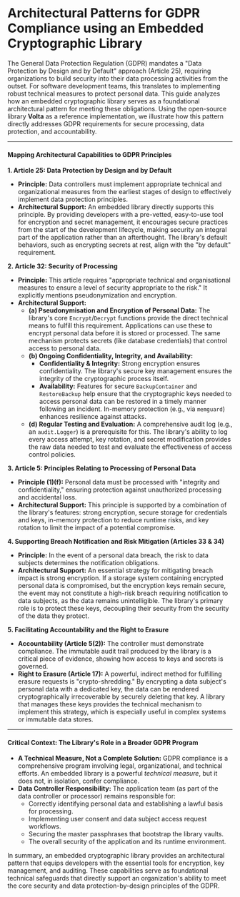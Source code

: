 # Architectural Patterns for GDPR Compliance using an Embedded Cryptographic Library

The General Data Protection Regulation (GDPR) mandates a "Data Protection by Design and by Default" approach (Article 25), requiring organizations to build security into their data processing activities from the outset. For software development teams, this translates to implementing robust technical measures to protect personal data. This guide analyzes how an embedded cryptographic library serves as a foundational architectural pattern for meeting these obligations. Using the open-source library **Volta** as a reference implementation, we illustrate how this pattern directly addresses GDPR requirements for secure processing, data protection, and accountability.

---

#### **Mapping Architectural Capabilities to GDPR Principles**

**1. Article 25: Data Protection by Design and by Default**

*   **Principle:** Data controllers must implement appropriate technical and organizational measures from the earliest stages of design to effectively implement data protection principles.
*   **Architectural Support:** An embedded library directly supports this principle. By providing developers with a pre-vetted, easy-to-use tool for encryption and secret management, it encourages secure practices from the start of the development lifecycle, making security an integral part of the application rather than an afterthought. The library's default behaviors, such as encrypting secrets at rest, align with the "by default" requirement.

**2. Article 32: Security of Processing**

*   **Principle:** This article requires "appropriate technical and organisational measures to ensure a level of security appropriate to the risk." It explicitly mentions pseudonymization and encryption.
*   **Architectural Support:**
    *   **(a) Pseudonymisation and Encryption of Personal Data:** The library's core `Encrypt`/`Decrypt` functions provide the direct technical means to fulfill this requirement. Applications can use these to encrypt personal data before it is stored or processed. The same mechanism
        protects secrets (like database credentials) that control access to personal data.
    *   **(b) Ongoing Confidentiality, Integrity, and Availability:**
        *   **Confidentiality & Integrity:** Strong encryption ensures confidentiality. The library's secure key management ensures the integrity of the cryptographic process itself.
        *   **Availability:** Features for secure `BackupContainer` and `RestoreBackup` help ensure that the cryptographic keys needed to access personal data can be restored in a timely manner following an incident. In-memory protection (e.g., via `memguard`) enhances resilience against attacks.
    *   **(d) Regular Testing and Evaluation:** A comprehensive audit log (e.g., an `audit.Logger`) is a prerequisite for this. The library's ability to log every access attempt, key rotation, and secret modification provides the raw data needed to test and evaluate the effectiveness of access control policies.

**3. Article 5: Principles Relating to Processing of Personal Data**

*   **Principle (1)(f):** Personal data must be processed with "integrity and confidentiality," ensuring protection against unauthorized processing and accidental loss.
*   **Architectural Support:** This principle is supported by a combination of the library's features: strong encryption, secure storage for credentials and keys, in-memory protection to reduce runtime risks, and key rotation to limit the impact of a potential compromise.

**4. Supporting Breach Notification and Risk Mitigation (Articles 33 & 34)**

*   **Principle:** In the event of a personal data breach, the risk to data subjects determines the notification obligations.
*   **Architectural Support:** An essential strategy for mitigating breach impact is strong encryption. If a storage system containing encrypted personal data is compromised, but the encryption keys remain secure, the event may not constitute a high-risk breach requiring notification to data subjects, as the data remains unintelligible. The library's primary role is to protect these keys, decoupling their security from the security of the data they protect.

**5. Facilitating Accountability and the Right to Erasure**

*   **Accountability (Article 5(2)):** The controller must demonstrate compliance. The immutable audit trail produced by the library is a critical piece of evidence, showing how access to keys and secrets is governed.
*   **Right to Erasure (Article 17):** A powerful, indirect method for fulfilling erasure requests is "crypto-shredding." By encrypting a data subject's personal data with a dedicated key, the data can be rendered cryptographically irrecoverable by securely deleting that key. A library that manages these keys provides the technical mechanism to implement this strategy, which is especially useful in complex systems or immutable data stores.

---

#### **Critical Context: The Library's Role in a Broader GDPR Program**

*   **A Technical Measure, Not a Complete Solution:** GDPR compliance is a comprehensive program involving legal, organizational, and technical efforts. An embedded library is a powerful *technical measure*, but it does not, in isolation, confer compliance.
*   **Data Controller Responsibility:** The application team (as part of the data controller or processor) remains responsible for:
    *   Correctly identifying personal data and establishing a lawful basis for processing.
    *   Implementing user consent and data subject access request workflows.
    *   Securing the master passphrases that bootstrap the library vaults.
    *   The overall security of the application and its runtime environment.

In summary, an embedded cryptographic library provides an architectural pattern that equips developers with the essential tools for encryption, key management, and auditing. 
These capabilities serve as foundational technical safeguards that directly support an organization's ability to meet the core security and data protection-by-design principles of the GDPR.